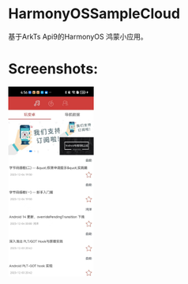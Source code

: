 # HarmonyOSSampleCloud

基于ArkTs Api9的HarmonyOS 鸿蒙小应用。

# Screenshots:
<img width="173" height=“274” src="https://github.com/SoarY/HarmonyOSSampleCloud/blob/master/file/img_01.jpg?raw=true"></img>
